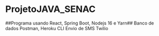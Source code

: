 # ProjetoJAVA_SENAC
##Programa usando React, Spring Boot, Nodejs 16 e Yarn##
Banco de dados Postman, Heroku CLI
Envio de SMS Twilio
